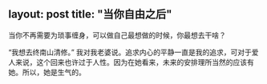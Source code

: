 layout: post
title: "当你自由之后"
---

当你不再需要为琐事缠身，可以做自己最想做的时候，你最想去干啥？

“我想去终南山清修。” 我对我老婆说。追求内心的平静一直是我的追求，可对于爱人来说，这个回来也许过于人性。因为在她看来，未来的安排理所当然的应该有她。所以，她是生气的。
